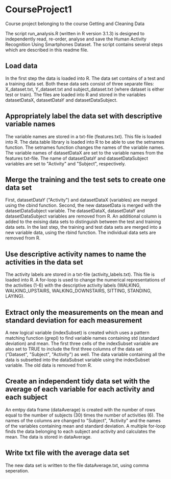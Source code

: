# CourseProject1
Course project belonging to the course Getting and Cleaning Data

The script run_analysis.R (written in R version 3.1.3) is designed to independently read, re-order, analyse and save the Human Activity Recognition Using Smartphones Dataset. The script contains several steps which are described in this readme file.

## Load data
In the first step the data is loaded into R. The data set contains of a test and a training data set. Both these data sets consist of three separate files: X_dataset.txt, Y_dataset.txt and subject_dataset.txt (where dataset is either test or train). The files are loaded into R and stored in the variables datasetDataX, datasetDataY and datasetDataSubject.

## Appropriately label the data set with descriptive variable names
The variable names are stored in a txt-file (features.txt). This file is loaded into R. The data.table library is loaded into R to be able to use the setnames function. The setnames function changes the names of the variable names. The variable names of datasetDataX are set to the variable names from the features txt-file. The name of datasetDataY and datasetDataSubject variables are set to "Activity" and "Subject", respectively.

## Merge the training and the test sets to create one data set
First, datasetDataY ("Activity") and datasetDataX (variables) are merged using the cbind function. Second, the new datasetData is merged with the datasetDataSubject variable. The datasetDataX, datasetDataY and datasetDataSubject variables are removed from R. An additional column is added to the exising data sets to distinguish between the test and training data sets. In the last step, the training and test data sets are merged into a new variable data, using the rbind function. The individual data sets are removed from R.

## Use descriptive activity names to name the activities in the data set
The activity labels are stored in a txt-file (activity_labels.txt). This file is loaded into R. A for-loop is used to change the numerical representations of the activities (1-6) with the descriptive activity labels (WALKING, WALKING_UPSTAIRS, WALKING_DOWNSTAIRS, SITTING, STANDING, LAYING).

## Extract only the measurements on the mean and standard deviation for each measurement
A new logical variable (indexSubset) is created which uses a pattern matching function (grepl) to find variable names containing std (standard deviation) and mean. The first three cells of the indexSubset variable are also set to TRUE to include the first three columns of the data set ("Dataset", "Subject", "Activity") as well. The data variable containing all the data is subsetted into the dataSubset variable using the indexSubset variable. The old data is removed from R.

## Create an independent tidy data set with the average of each variable for each activity and each subject
An emtpy data frame (dataAverage) is created with the number of rows equal to the number of subjects (30) times the number of activities (6). The names of the columns are changed to "Subject", "Activity" and the names of the variables containing mean and standard deviation. A multiple for-loop finds the data belonging to each subject and activity and calculates the mean. The data is stored in dataAverage.

## Write txt file with the average data set
The new data set is written to the file dataAverage.txt, using comma seperation.